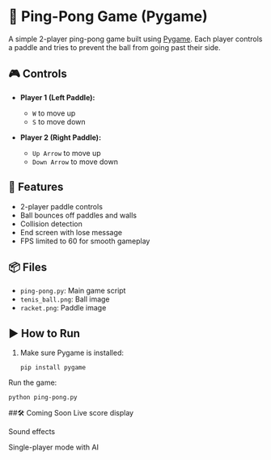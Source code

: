 
# 🏓 Ping-Pong Game (Pygame)

A simple 2-player ping-pong game built using [Pygame](https://www.pygame.org/). Each player controls a paddle and tries to prevent the ball from going past their side.

## 🎮 Controls

- **Player 1 (Left Paddle):**  
  - `W` to move up  
  - `S` to move down

- **Player 2 (Right Paddle):**  
  - `Up Arrow` to move up  
  - `Down Arrow` to move down

## 🧠 Features

- 2-player paddle controls
- Ball bounces off paddles and walls
- Collision detection
- End screen with lose message
- FPS limited to 60 for smooth gameplay

## 📦 Files

- `ping-pong.py`: Main game script
- `tenis_ball.png`: Ball image
- `racket.png`: Paddle image

## ▶️ How to Run

1. Make sure Pygame is installed:
   ```
   pip install pygame
   ```
Run the game:
```
python ping-pong.py
```

##🛠 Coming Soon
Live score display

Sound effects

Single-player mode with AI
